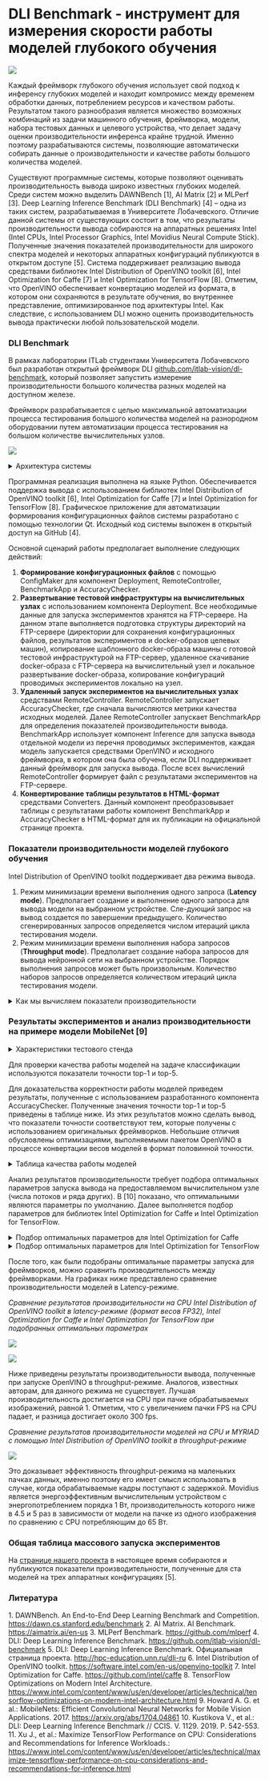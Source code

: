 # DLI Benchmark - инструмент для измерения скорости работы моделей глубокого обучения

![](mmst2021-HABR_images/habr-title.jpg)


Каждый фреймворк глубокого обучения использует свой подход к инференсу глубоких моделей и находит компромисс между временем обработки данных, потреблением ресурсов и качеством работы. Результатом такого разнообразия является множество возможных комбинаций из задачи машинного обучения, фреймворка, модели, набора тестовых данных и целевого устройства, что делает задачу оценки производительности инференса крайне трудной. Именно поэтому разрабатываются системы, позволяющие автоматически собирать данные о производительности и качестве работы большого количества моделей.


Существуют программные системы, которые позволяют оценивать производительность вывода широко известных глубоких моделей. Среди систем можно выделить DAWNBench [1], AI Matrix [2] и MLPerf [3]. Deep Learning Inference Benchmark (DLI Benchmark) [4] – одна из таких систем, разрабатываемая в Университете Лобачевского. Отличие данной системы от существующих состоит в том, что результаты производительности вывода собираются на аппаратных решениях Intel (Intel CPUs, Intel Processor Graphics, Intel Movidius Neural Compute Stick). Полученные значения показателей производительности для широкого спектра моделей и некоторых аппаратных конфигураций публикуются в открытом доступе [5]. Система поддерживает реализацию вывода средствами библиотек Intel Distribution of OpenVINO toolkit [6], Intel Optimization for Caffe [7] и Intel Optimization for TensorFlow [8]. Отметим, что OpenVINO обеспечивает конвертацию моделей из формата, в котором они сохраняются в результате обучения, во внутреннее представление, оптимизированное под архитектуры Intel. Как следствие, с использованием DLI можно оценить производительность вывода практически любой пользовательской модели.


### DLI Benchmark


В рамках лаборатории ITLab студентами Университета Лобачевского был разработан открытый фреймворк DLI [github.com/itlab-vision/dl-benchmark](github.com/itlab-vision/dl-benchmark), который позволяет запустить измерение производительности большого количества разных моделей на доступном железе.


Фреймворк разрабатывается с целью максимальной автоматизации процесса тестирования большого количества моделей на разнородном оборудовании путем автоматизации процесса тестирования на большом количестве вычислительных узлов.


![](mmst2021-HABR_images/architecture1.jpg)




<details>
<summary>Архитектура системы</summary>

Разрабатываемая система состоит из нескольких основных компонент:

1. **ConfigMaker** – графическое приложение для автоматизации процедуры формирования конфигурационных файлов для разных запускаемых компонент системы. Приложение является самостоятельным и не зависит от остальных компонент системы.
1. **Deployment** – компонент, обеспечивающий автоматическое развертывание тестовой инфраструктуры на вычислительных узлах средствами технологии Docker. Информация о вычислительных узлах содержится в конфигурационном файле компонента.
1. **BenchmarkApp** – компонент, отвечающий за сбор показателей производительности вывода набора моделей с использованием различных инструментов глубокого обучения. Информация о моделях и параметрах запуска вывода содержится в конфигурационном файле компонента.
1. **Inference** – компонент, содержащий реализацию вывода глубоких нейросетевых моделей с помощью различных инструментов глубокого обучения. Используется компонентом BenchmarkApp для непосредственного запуска вывода нейросетей с заданными параметрами.
1. **AccuracyChecker** – компонент, обеспечивающий оценку качества работы моделей на открытых данных. Является надстройкой над аналогичным компонентом в OpenVINO [a16].
1. **RemoteController** – компонент, выполняющий удаленный запуск экспериментов для определения производительности и качества глубоких моделей на вычислительных узлах.
1. **Converters** – вспомогательный компонент, содержащий различные конвертеры для удобного представления результатов производительности и качества работы моделей. В частно-сти, данный компонент обеспечивает преобразование выходных данных в HTML-формат для публикации результатов экспериментов на странице проекта [5].

*Схема связи компонентов системы*

![](mmst2021-HABR_images/architecture2.jpg)

</details>


Программная реализация выполнена на языке Python. Обеспечивается поддержка вывода с использованием библиотек Intel Distribution of OpenVINO toolkit [6], Intel Optimization for Caffe [7] и Intel Optimization for TensorFlow [8]. Графическое приложение для автоматизации формирования конфигурационных файлов системы разработано с помощью технологии Qt. Исходный код системы выложен в открытый доступ на GitHub [4].

Основной сценарий работы предполагает выполнение следующих действий:

1. **Формирование конфигурационных файлов** с помощью ConfigMaker для компонент Deployment, RemoteController, BenchmarkApp и AccuracyChecker.
1. **Развертывание тестовой инфраструктуры на вычислительных узлах** с использованием компонента Deployment. Все необходимые данные для запуска экспериментов хранятся на FTP-сервере. На данном этапе выполняется подготовка структуры директорий на FTP-сервере (директории для сохранения конфигурационных файлов, результатов экспериментов и docker-образов целевых машин), копирование шаблонного docker-образа машины с готовой тестовой инфраструктурой на FTP-сервер, удаленное скачивание docker-образа с FTP-сервера на вычислительный узел и локальное развертывание docker-образа, копирование конфигураций проводимых экспериментов локально на узел.
1. **Удаленный запуск экспериментов на вычислительных узлах** средствами RemoteController. RemoteController запускает AccuracyChecker, где сначала вычисляются метрики качества исходных моделей. Далее RemoteController запускает BenchmarkApp для определения показателей производительности вывода. BenchmarkApp использует компонент Inference для запуска вывода отдельной модели из перечня проводимых экспериментов, каждая модель запускается средствами OpenVINO и исходного фреймворка, в котором она была обучена, если DLI поддерживает данный фреймворк для запуска вывода. После всех вычислений RemoteController формирует файл с результатами экспериментов на FTP-сервере.
1. **Конвертирование таблицы результатов в HTML-формат** средствами Converters. Данный компонент преобразовывает таблицы с результатами работы компонент BenchmarkApp и AccuracyChecker в HTML-формат для их публикации на официальной странице проекта.



### Показатели производительности моделей глубокого обучения
Intel Distribution of OpenVINO toolkit поддерживает два режима вывода.

1. Режим минимизации времени выполнения одного запроса (**Latency mode**). Предполагает создание и выполнение одного запроса для вывода модели на выбранном устройстве. Сле-дующий запрос на вывод создается по завершении предыдущего. Количество сгенерированных запросов определяется числом итераций цикла тестирования модели.
1. Режим минимизации времени выполнения набора запросов (**Throughput mode**). Предполагает создание набора запросов для вывода нейронной сети на выбранном устройстве. Порядок выполнения запросов может быть произвольным. Количество наборов запросов определяется количеством итераций цикла тестирования модели.

<details>
<summary>Как мы вычисляем показатели производительности</summary>

При оценке производительности вывода для latency-режима запросы выполняются последовательно. Для каждого запроса измеряется продолжительность его выполнения. Стандартное отклонение рассчитывается на основе набора полученных длительностей, а те, которые выходят за пределы трех стандартных отклонений относительно среднего времени вывода, отбрасываются. Результирующий набор времен используется для вычисления латентности – медианы времен выполнения. На основании латентности рассчитывается среднее количество кадров, обрабатываемых за секунду (Frames per Second, FPS) – отношение размера пачки изображений к латентности. Для режима минимизации времени выполнения набора запросов вычисляется среднее количество кадров, обрабатываемых за секунду (Frames per Second, FPS) как отношение произведения размера пачки изображений и числа итераций тестирования ко времени выполнения всех запросов. Intel Optimization for Caffe и Intel Optimization for TensorFlow работают только в одном режиме, аналогичном latency-режиму. Поэтому для них справедлив показатель FPS, который введен для данного режима работы OpenVINO.

</details>

### Результаты экспериментов и анализ производительности на примере модели MobileNet [9]


<details>
<summary>Характеристики тестового стенда</summary>

* CPU:  Intel Core i7-8700 3.20GHz (6 ядер и 12 потоков)
* iGPU: Intel Gen9 HD Graphics (iGPU)
* VPU:  Intel Neural Compute Stick 2 with Intel Movidius Myriad X Vision Processing Unit
* RAM: 64 GB
* OS: Ubuntu 18.04
* Библиотеки:
  * Intel Distribution of OpenVINO toolkit 2021.4
  * Intel Optimizations for TensorFlow 1.15.2
  * Intel Optimizations for Caffe 1.11

</details>


Для проверки качества работы моделей на задаче классификации используются показатели точности top-1 и top-5. 

Для доказательства корректности работы моделей приведем результаты, полученные с использованием разработанного компонента AccuracyChecker. Полученные значения точности top-1 и top-5 приведены в таблице ниже. Из этих результатов можно сделать вывод, что показатели точности соответствуют тем, которые получены с использованием оригинальных фреймворков. Небольшие отличия обусловлены оптимизациями, выполняемыми пакетом OpenVINO в процессе конвертации весов моделей в формат половинной точности.


<details>
<summary>Таблица качества работы моделей</summary>


*Точность top-1 и top-5 для моделей mobilenet-v1-1.0-224 и mobilenet-v1-1.0-224-tf, обученных в оригинальных фреймворках Caffe и TensorFlow, а также точность соответствующих моделей, сконвертированных с использованием OpenVINO под устройства Intel CPUs (CPU), Intel Processor Graphics (iGPU) и Intel Movidius Neural Compute Stick 2 (MYRIAD)*

![](mmst2021-HABR_images/table_quality.png)
  

</details>

Анализ результатов производительности требует подбора оптимальных параметров запуска вывода на предоставляемом вычислительном узле (числа потоков и ряда других). В [10] показано, что оптимальными являются параметры по умолчанию. Далее выполняется подбор параметров для библиотек Intel Optimization for Caffe и Intel Optimization for TensorFlow.

<details>
<summary>Подбор оптимальных параметров для Intel Optimization for Caffe</summary>


Для библиотеки Caffe перебираются значения двух параметров: количество параллельно запускаемых потоков и расположение потоков на ядрах системы (задается через переменную окружения KMP_AFFINITY). Для каждого сценария расположения потоков перебираются значения числа потоков, равные 1, 2, 4, 6, 8, 12. При этом рассматриваются размеры обрабатываемой пачки изображений 1, 2, 4, 8, 16, 32. Выбирается оптимальное количество потоков для каждого возможного сценария. Оно соответствует числу физических или логических ядер на узле. Полученные результаты приведены на рисунке 2. Лучшая производительность ~98 fps достигается на 6 потоках при использовании сценариев распределения core (balanced, disabled, scatter), thread (balanced, disabled, scatter) и tile (balanced, disabled, scatter) при размере пачки в 4 изображения. При увеличении размера пачки наблюдается падение производительности (на 8 изображениях FPS выравнивается около 90, далее при 16 – ~94, а при 32 – ~92. Данный факт можно объяснить неэффективным доступом к кэш-памяти.


*Подбор параметров запуска вывода для Intel Optimization for Caffe. Значения FPS для каждого допустимого сценария расположения потоков на ядрах системы при оптимальном количестве потоков:*

![](mmst2021-HABR_images/caffe_analysis.png)
  

</details>

<details>
<summary>Подбор оптимальных параметров для Intel Optimization for TensorFlow</summary>


Для библиотеки TensorFlow перебираются значения двух аналогичных параметров. Следует отметить, что наряду с этими параметрами имеются еще два других. num_intra_threads контролирует параллелизм внутри операции (например, матричное умножение может выполняться в несколько потоков). num_inter_threads контролирует параллелизм между независимыми операциями топологии. num_intra_threads выбирается равным числу физических ядер, а num_inter_threads – количеству вычислительных устройств с общим кэшем (сокетов). Данный выбор обусловлен рекомендациями из [11]. На рисунке 3 приведены результаты производительности вывода для каждого сценария при оптимальном количестве потоков. Наилучшая производительность ~165 fps достигается на обрабатываемой пачке, состоящей из двух изображений, на 6 потоках для сценариев thread и tile (scatter), num_intra_threads = 6.
Теперь сравним результаты производительности вывода, которые получены при запуске OpenVINO в latency-режиме, Intel Optimization for Caffe и Intel Optimization for TensorFlow при подобранных оптимальных параметрах запуска (рис. 4). Для каждой модели фреймворк OpenVINO при параметрах, заданных по умолчанию, показывает лучшую производительность для каждого размера обрабатываемой пачки изображений, чем соответствующие библиотеки с подобранными оптимальными параметрами. OpenVINO выигрывает более 300 fps у Caffe и не-много меньше у TensorFlow. Данный факт свидетельствует об эффективности оптимизаций нейронной сети, выполняемых на этапе конвертации модели во внутреннее представление биб-лиотеки. Следует также отметить, что запуск на iGPU дает практически вдвое лучшие результаты производительности по сравнению с Caffe и TensorFlow даже для формата FP32, что говорит о перспективности использования Intel Processor Graphics.


*Подбор параметров запуска вывода для Intel Optimization for TensorFlow. Значения FPS для каждого допустимого сценария расположения потоков на ядрах системы при оптимальном числе потоков*

![](mmst2021-HABR_images/tf_analysis.png)  

</details>


После того, как были подобраны оптимальные параметры запуска для фреймворков, можно сравнить производительность между фреймворками. На графиках ниже представлено сравнение производительности моделей в Latency-режиме.

*Сравнение результатов производительности на CPU Intel Distribution of OpenVINO toolkit в latency-режиме (формат весов FP32), Intel Optimization for Caffe и Intel Optimization for TensorFlow при подобранных оптимальных параметрах*

![](mmst2021-HABR_images/openvino_caffe_comparison.png)

![](mmst2021-HABR_images/openvino_tf_comparison.png)


Ниже приведены результаты производительности вывода, полученные при запуске OpenVINO в throughput-режиме. Аналогов, известных авторам, для данного режима не существует. Лучшая производительность достигается на CPU при пачке обрабатываемых изображений, равной 1. Отметим, что с увеличением пачки FPS на CPU падает, и разница достигает около 300 fps.


*Сравнение результатов производительности моделей на CPU и MYRIAD с помощью Intel Distribution of OpenVINO toolkit в throughput-режиме*

![](mmst2021-HABR_images/openvino_throughput_mode.png)


Это доказывает эффективность throughput-режима на маленьких пачках данных, именно поэтому его имеет смысл использовать в случае, когда обрабатываемые кадры поступают с задержкой. Movidius является энергоэффективным вычислительным устройством с энергопотреблением порядка 1 Вт, производительность которого ниже в 4.5 и 5 раз в зависимости от модели на пачке из одного изображения по сравнению с CPU потребляющим до 65 Вт.


### Общая таблица массового запуска экспериментов


На [странице нашего проекта](http://hpc-education.unn.ru/dli-ru) в настоящее время собираются и публикуются показатели производительности, полученные для ста моделей на трех аппаратных конфигурациях [5]. 


### Литература

1\. DAWNBench. An End-to-End Deep Learning Benchmark and Competition. https://dawn.cs.stanford.edu/benchmark
2\. AI Matrix. AI Benchmark. https://aimatrix.ai/en-us
3\. MLPerf Benchmark. https://github.com/mlperf
4\. DLI: Deep Learning Inference Benchmark. https://github.com/itlab-vision/dl-benchmark
5\. DLI: Deep Learning Inference Benchmark. Официальная страница проекта. http://hpc-education.unn.ru/dli-ru
6\. Intel Distribution of OpenVINO toolkit. https://software.intel.com/en-us/openvino-toolkit
7\. Intel Optimization for Caffe. https://github.com/intel/caffe
8\. TensorFlow Optimizations on Modern Intel Architecture. https://www.intel.com/content/www/us/en/developer/articles/technical/tensorflow-optimizations-on-modern-intel-architecture.html
9\. Howard A. G. et al.: MobileNets: Efficient Convolutional Neural Networks for Mobile Vision Applications. 2017. https://arxiv.org/abs/1704.04861
10\. Kustikova V., et al.: DLI: Deep Learning Inference Benchmark // CCIS. V. 1129. 2019. P. 542-553.
11\. Xu J., et al.: Maximize TensorFlow Performance on CPU: Considerations and Recommendations for Inference Workloads.: https://www.intel.com/content/www/us/en/developer/articles/technical/maximize-tensorflow-performance-on-cpu-considerations-and-recommendations-for-inference.html